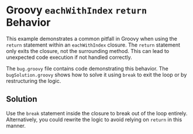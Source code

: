 # Groovy `eachWithIndex` `return` Behavior

This example demonstrates a common pitfall in Groovy when using the `return` statement within an `eachWithIndex` closure.  The `return` statement only exits the closure, not the surrounding method.  This can lead to unexpected code execution if not handled correctly.

The `bug.groovy` file contains code demonstrating this behavior. The `bugSolution.groovy` shows how to solve it using `break` to exit the loop or by restructuring the logic.

## Solution

Use the `break` statement inside the closure to break out of the loop entirely.  Alternatively, you could rewrite the logic to avoid relying on `return` in this manner.
